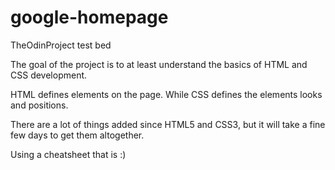# google-homepage
TheOdinProject test bed

The goal of the project is to at least understand the basics of 
HTML and CSS development.

HTML defines elements on the page.
While CSS defines the elements looks and positions.

There are a lot of things added since HTML5 and CSS3, 
but it will take a fine few days to get them altogether.

Using a cheatsheet that is :)
